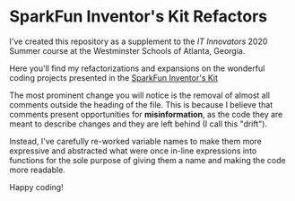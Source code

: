 # SparkFun Inventor's Kit Refactors

I've created this repository as a supplement to the *IT Innovators* 2020 Summer course at the Westminster Schools of Atlanta, Georgia.

Here you'll find my refactorizations and expansions on the wonderful coding projects presented in the [SparkFun Inventor's Kit](https://www.sparkfun.com/products/15267)

The most prominent change you will notice is the removal of almost all comments outside the heading of the file. This is because I believe that comments present opportunities for **misinformation**, as the code they are meant to describe changes and they are left behind (I call this "drift").

Instead, I've carefully re-worked variable names to make them more expressive and abstracted what were once in-line expressions into functions for the sole purpose of giving them a name and making the code more readable.

Happy coding!
